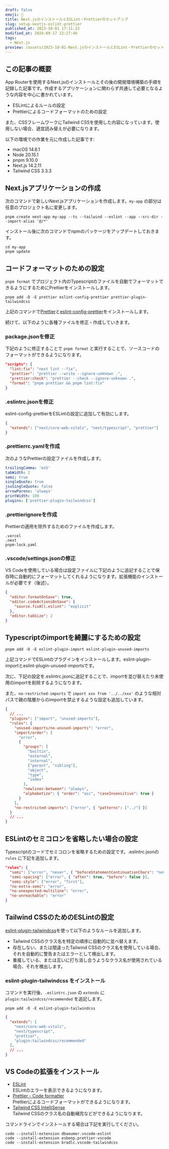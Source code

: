 ```yaml
---
draft: false
emoji: 📖
title: Next.jsのインストールとESLint・Prettierのセットアップ
slug: setup-nextjs-eslint-prettier
published_at: 2023-10-01 17:11:23
modified_at: 2024-09-17 22:27:46
tags:
  - Next.js
preview: /assets/2023-10-01-Next.jsのインストールとESLint・Prettierのセットアップ.webp
---
```


## この記事の概要

App Routerを使用するNext.jsのインストールとその後の開発環境構築の手順を記録した記事です。作成するアプリケーションに関わらず共通して必要となるような内容を中心に書かれています。

- ESLintによるルールの設定
- Prettierによるコードフォーマットのための設定

また、CSSフレームワークにTailwind CSSを使用した内容になっています。使用しない場合、適宜読み替えが必要になります。

以下の環境での作業を元に作成した記事です:

- macOS 14.6.1
- Node 20.15.1
- pnpm 9.10.0
- Next.js 14.2.11
- Tailwind CSS 3.3.3

## Next.jsアプリケーションの作成

次のコマンドで新しいNext.jsアプリケーションを作成します。`my-app` の部分は任意のプロジェクト名に変更します。

```bash:Terminal
pnpm create next-app my-app --ts --tailwind --eslint --app --src-dir --import-alias '@/*'
```

インストール後に次のコマンドでnpmのパッケージをアップデートしておきます。

```bash:Terminal
cd my-app
pnpm update
```

## コードフォーマットのための設定

`pnpm format` でプロジェクト内のTypescriptのファイルを自動でフォーマットできるようにするためにPrettierをインストールします。

```bash:Terminal
pnpm add -D -E prettier eslint-config-prettier prettier-plugin-tailwindcss
```

上記のコマンドで[Prettier](https://prettier.io/)と[eslint-config-prettier](https://github.com/prettier/eslint-config-prettier)をインストールします。

続けて、以下のように各種ファイルを修正・作成していきます。

### package.jsonを修正

下記のように修正することで `pnpm format` と実行することで、ソースコードのフォーマットができるようになります。

```json:package.json
"scripts": {
  "lint:fix": "next lint --fix",
  "prettier": "prettier --write --ignore-unknown .",
  "prettier:check": "prettier --check --ignore-unknown .",
  "format": "pnpm prettier && pnpm lint:fix"
}
```

### .eslintrc.jsonを修正

eslint-config-prettierをESLintの設定に追加して有効にします。

```json:.eslintrc.json
{
  "extends": ["next/core-web-vitals", "next/typescript", "prettier"]
}
```

### .prettierrc.yamlを作成

次のようなPrettierの設定ファイルを作成します。

```yaml:.prettierrc.yaml
trailingComma: 'es5'
tabWidth: 2
semi: true
singleQuote: true
jsxSingleQuote: false
arrowParens: 'always'
printWidth: 100
plugins: ['prettier-plugin-tailwindcss']
```

### .prettierignoreを作成

Prettierの適用を除外するためのファイルを作成します。

```none:.prettierignore
.vercel
.next
pnpm-lock.yaml
```

### .vscode/settings.jsonの修正

VS Codeを使用している場合は設定ファイルに下記のように追記することで保存時に自動的にフォーマットしてくれるようになります。拡張機能のインストールが必要です（後述）。

```json:.vscode/settings.json
{
  "editor.formatOnSave": true,
  "editor.codeActionsOnSave": {
    "source.fixAll.eslint": "explicit"
  },
  "editor.tabSize": 2
}
```

## Typescriptのimportを綺麗にするための設定

```bash:Terminal
pnpm add -D -E eslint-plugin-import eslint-plugin-unused-imports
```

上記コマンドでESLintのプラグインをインストールします。eslint-plugin-importとeslint-plugin-unused-importsです。

次に、下記の設定を.eslintrc.jsonに追記することで、importを並び替えたり未使用のimportを削除するようになります。

また、`no-restricted-imports` で `import xxx from '../../xxx'` のような相対パスで親の階層からのimportを禁止するような設定も追加しています。

```json:.eslintrc.json
{
  // ...
  "plugins": ["import", "unused-imports"],
  "rules": {
    "unused-imports/no-unused-imports": "error",
    "import/order": [
      "error",
      {
        "groups": [
          "builtin",
          "external",
          "internal",
          ["parent", "sibling"],
          "object",
          "type",
          "index"
        ],
        "newlines-between": "always",
        "alphabetize": { "order": "asc", "caseInsensitive": true }
      }
    ],
    "no-restricted-imports": ["error", { "patterns": ["../"] }]
  }
  // ...
}
```

## ESLintのセミコロンを省略したい場合の設定

Typescriptのコードでセミコロンを省略するための設定です。.eslintrc.jsonの `rules` に下記を追加します。

```json:.eslintrc.json
"rules": {
  "semi": ["error", "never", { "beforeStatementContinuationChars": "never" }],
  "semi-spacing": ["error", { "after": true, "before": false }],
  "semi-style": ["error", "first"],
  "no-extra-semi": "error",
  "no-unexpected-multiline": "error",
  "no-unreachable": "error"
}
```

## Tailwind CSSのためのESLintの設定

[eslint-plugin-tailwindcss](https://github.com/francoismassart/eslint-plugin-tailwindcss)を使って以下のようなルールを追加します。

- Tailwind CSSのクラス名を特定の順序に自動的に並べ替えます。
- 存在しない、または間違ったTailwind CSSのクラス名を使用している場合、それを自動的に警告またはエラーとして検出します。
- 重複している、または互いに打ち消し合うようなクラス名が使用されている場合、それを検出します。

### eslint-plugin-tailwindcss をインストール

コマンドを実行後、`.eslintrc.json` の `extends` に `plugin:tailwindcss/recommended` を追記します。

```bash:Terminal
pnpm add -D -E eslint-plugin-tailwindcss
```

```json:.eslintrc.json
{
  "extends": [
    "next/core-web-vitals",
    "next/typescript",
    "prettier",
    "plugin:tailwindcss/recommended"
  ],
  // ...
}
```

## VS Codeの拡張をインストール

- [ESLint](https://marketplace.visualstudio.com/items?itemName=dbaeumer.vscode-eslint)  
  ESLintのエラーを表示できるようになります。
- [Prettier - Code formatter](https://marketplace.visualstudio.com/items?itemName=esbenp.prettier-vscode)  
  Prettierによるコードフォーマットができるようになります。
- [Tailwind CSS IntelliSense](https://marketplace.visualstudio.com/items?itemName=bradlc.vscode-tailwindcss)  
  Tailwind CSSのクラス名の自動補完などができるようになります。

コマンドラインでインストールする場合は下記を実行してください。

```bash:Terminal
code --install-extension dbaeumer.vscode-eslint
code --install-extension esbenp.prettier-vscode
code --install-extension bradlc.vscode-tailwindcss
```
